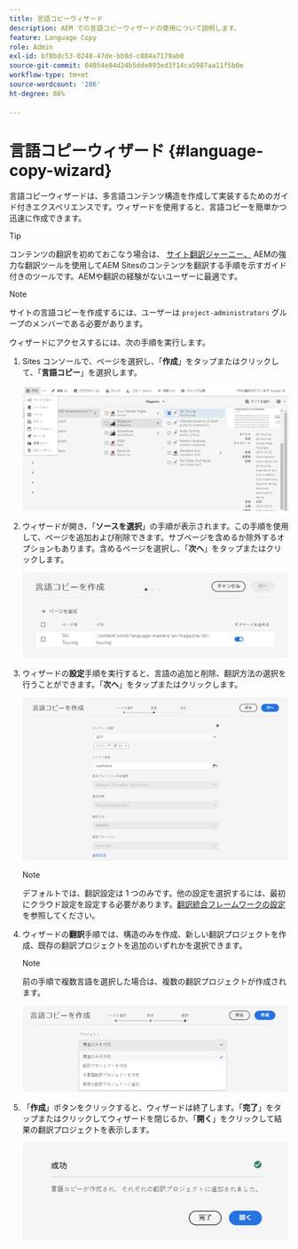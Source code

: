```yaml
---
title: 言語コピーウィザード
description: AEM での言語コピーウィザードの使用について説明します。
feature: Language Copy
role: Admin
exl-id: bf8bdc53-0248-47de-bb9d-c884a7179ab0
source-git-commit: 04054e04d24b5dde093ed3f14ca5987aa11f5b0e
workflow-type: tm+mt
source-wordcount: '286'
ht-degree: 86%

---
```


# 言語コピーウィザード {#language-copy-wizard}

言語コピーウィザードは、多言語コンテンツ構造を作成して実装するためのガイド付きエクスペリエンスです。ウィザードを使用すると、言語コピーを簡単かつ迅速に作成できます。

>[!TIP]
>
>コンテンツの翻訳を初めておこなう場合は、 [サイト翻訳ジャーニー、](/help/journey-sites/translation/overview.md) AEMの強力な翻訳ツールを使用してAEM Sitesのコンテンツを翻訳する手順を示すガイド付きのツールです。AEMや翻訳の経験がないユーザーに最適です。

>[!NOTE]
>
>サイトの言語コピーを作成するには、ユーザーは `project-administrators` グループのメンバーである必要があります。

ウィザードにアクセスするには、次の手順を実行します。

1. Sites コンソールで、ページを選択し、「**作成**」をタップまたはクリックして、「**言語コピー**」を選択します。

   ![ウィザードから言語コピーを作成する](../assets/language-copy-wizard.png)

1. ウィザードが開き、「**ソースを選択**」の手順が表示されます。この手順を使用して、ページを追加および削除できます。サブページを含めるか除外するオプションもあります。含めるページを選択し、「**次へ**」をタップまたはクリックします。

   ![ウィザードを使用したページの追加](../assets/language-copy-wizard-add-pages.png)

1. ウィザードの&#x200B;**設定**&#x200B;手順を実行すると、言語の追加と削除、翻訳方法の選択を行うことができます。「**次へ**」をタップまたはクリックします。

   ![ウィザードの設定手順](../assets/language-copy-wizard-configure.png)

   >[!NOTE]
   >
   >デフォルトでは、翻訳設定は 1 つのみです。他の設定を選択するには、最初にクラウド設定を設定する必要があります。[翻訳統合フレームワークの設定](integration-framework.md)を参照してください。

1. ウィザードの&#x200B;**翻訳**&#x200B;手順では、構造のみを作成、新しい翻訳プロジェクトを作成、既存の翻訳プロジェクトを追加のいずれかを選択できます。

   >[!NOTE]
   >
   >前の手順で複数言語を選択した場合は、複数の翻訳プロジェクトが作成されます。

   ![ウィザードの翻訳手順](../assets/language-copy-wizard-translate.png)

1. 「**作成**」ボタンをクリックすると、ウィザードは終了します。「**完了**」をタップまたはクリックしてウィザードを閉じるか、「**開く**」をクリックして結果の翻訳プロジェクトを表示します。

   ![ウィザードを終了する](../assets/language-copy-wizard-done.png)
